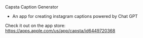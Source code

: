 Capsta Caption Generator
- An app for creating instagram captions powered by Chat GPT

Check it out on the app store:
https://apps.apple.com/us/app/capsta/id6449720368

